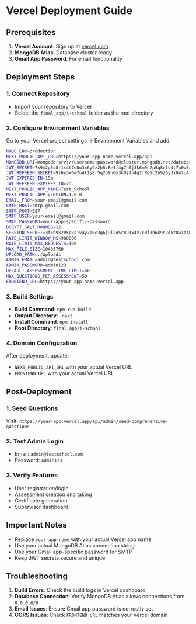 # Vercel Deployment Guide

## Prerequisites

1. **Vercel Account**: Sign up at [vercel.com](https://vercel.com)
2. **MongoDB Atlas**: Database cluster ready
3. **Gmail App Password**: For email functionality

## Deployment Steps

### 1. Connect Repository

- Import your repository to Vercel
- Select the `final_app/i-school` folder as the root directory

### 2. Configure Environment Variables

Go to your Vercel project settings → Environment Variables and add:

```bash
NODE_ENV=production
NEXT_PUBLIC_API_URL=https://your-app-name.vercel.app/api
MONGODB_URI=mongodb+srv://username:password@cluster.mongodb.net/database_name?retryWrites=true&w=majority
JWT_SECRET=7k9m2p5q8r1s4t7u0w3x6y9z2b5c8e1f4g7h0j3k6m9n2p5q8r1s4t7u0w3x6y9z
JWT_REFRESH_SECRET=9z6y3x0w7u4t1s8r5q2p9n6m3k0j7h4g1f8e5c2b9z6y3x0w7u4t1s8r5q2p9n6m
JWT_EXPIRES_IN=15m
JWT_REFRESH_EXPIRES_IN=7d
NEXT_PUBLIC_APP_NAME=Test_School
NEXT_PUBLIC_APP_VERSION=1.0.0
EMAIL_FROM=your-email@gmail.com
SMTP_HOST=smtp.gmail.com
SMTP_PORT=587
SMTP_USER=your-email@gmail.com
SMTP_PASSWORD=your-app-specific-password
BCRYPT_SALT_ROUNDS=12
SESSION_SECRET=3f6h9k2m5p8s1v4y7b0e3g6j9l2o5r8u1x4z7c0f3h6k9n2q5t8w1z4b7e0h3k6n
RATE_LIMIT_WINDOW_MS=900000
RATE_LIMIT_MAX_REQUESTS=100
MAX_FILE_SIZE=10485760
UPLOAD_PATH=./uploads
ADMIN_EMAIL=admin@testschool.com
ADMIN_PASSWORD=admin123
DEFAULT_ASSESSMENT_TIME_LIMIT=60
MAX_QUESTIONS_PER_ASSESSMENT=50
FRONTEND_URL=https://your-app-name.vercel.app
```

### 3. Build Settings

- **Build Command**: `npm run build`
- **Output Directory**: `.next`
- **Install Command**: `npm install`
- **Root Directory**: `final_app/i-school`

### 4. Domain Configuration

After deployment, update:

- `NEXT_PUBLIC_API_URL` with your actual Vercel URL
- `FRONTEND_URL` with your actual Vercel URL

## Post-Deployment

### 1. Seed Questions

Visit: `https://your-app.vercel.app/api/admin/seed-comprehensive-questions`

### 2. Test Admin Login

- Email: `admin@testschool.com`
- Password: `admin123`

### 3. Verify Features

- User registration/login
- Assessment creation and taking
- Certificate generation
- Supervisor dashboard

## Important Notes

- Replace `your-app-name` with your actual Vercel app name
- Use your actual MongoDB Atlas connection string
- Use your Gmail app-specific password for SMTP
- Keep JWT secrets secure and unique

## Troubleshooting

1. **Build Errors**: Check the build logs in Vercel dashboard
2. **Database Connection**: Verify MongoDB Atlas allows connections from `0.0.0.0/0`
3. **Email Issues**: Ensure Gmail app password is correctly set
4. **CORS Issues**: Check `FRONTEND_URL` matches your Vercel domain
